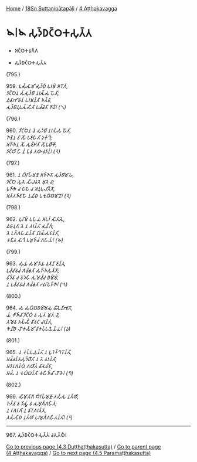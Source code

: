 
[Home](/) / [18Sn Suttanipātapāḷi](...md) / [4 Aṭṭhakavagga](../18Sn/4.md)

# 𑁪𑁇𑁪 𑀲𑀼𑀤𑁆𑀥𑀝𑁆𑀞𑀓𑀲𑀼𑀢𑁆𑀢

* 𑀅𑀝𑁆𑀞𑀓𑀯𑀕𑁆𑀕

* 𑀲𑀼𑀤𑁆𑀥𑀝𑁆𑀞𑀓𑀲𑀼𑀢𑁆𑀢

(795.)

959\. _𑀧𑀲𑁆𑀲𑀸𑀫𑀺 𑀲𑀼𑀤𑁆𑀥𑀁 𑀧𑀭𑀫𑀁 𑀅𑀭𑁄𑀕𑀁,_  
_𑀤𑀺𑀝𑁆𑀞𑁂𑀦 𑀲𑀁𑀲𑀼𑀤𑁆𑀥𑀺 𑀦𑀭𑀲𑁆𑀲 𑀳𑁄𑀢𑀺;_  
_𑀏𑀯𑀸𑀪𑀺𑀚𑀸𑀦𑀁 𑀧𑀭𑀫𑀦𑁆𑀢𑀺 𑀜𑀢𑁆𑀯𑀸,_  
_𑀲𑀼𑀤𑁆𑀥𑀸𑀦𑀼𑀧𑀲𑁆𑀲𑀻𑀢𑀺 𑀧𑀘𑁆𑀘𑁂𑀢𑀺 𑀜𑀸𑀡𑀁𑁇 (𑁧)_  


(796.)

960\. _𑀤𑀺𑀝𑁆𑀞𑁂𑀦 𑀘𑁂 𑀲𑀼𑀤𑁆𑀥𑀺 𑀦𑀭𑀲𑁆𑀲 𑀳𑁄𑀢𑀺,_  
_𑀜𑀸𑀡𑁂𑀦 𑀯𑀸 𑀲𑁄 𑀧𑀚𑀳𑀸𑀢𑀺 𑀤𑀼𑀓𑁆𑀔𑀁;_  
_𑀅𑀜𑁆𑀜𑁂𑀦 𑀲𑁄 𑀲𑀼𑀚𑁆𑀛𑀢𑀺 𑀲𑁄𑀧𑀥𑀻𑀓𑁄,_  
_𑀤𑀺𑀝𑁆𑀞𑀻 𑀳𑀺 𑀦𑀁 𑀧𑀸𑀯 𑀢𑀣𑀸 𑀯𑀤𑀸𑀦𑀁𑁇 (𑁨)_  


(797.)

961\. _𑀦 𑀩𑁆𑀭𑀸𑀳𑁆𑀫𑀡𑁄 𑀅𑀜𑁆𑀜𑀢𑁄 𑀲𑀼𑀤𑁆𑀥𑀺𑀫𑀸𑀳,_  
_𑀤𑀺𑀝𑁆𑀞𑁂 𑀲𑀼𑀢𑁂 𑀲𑀻𑀮𑀯𑀢𑁂 𑀫𑀼𑀢𑁂 𑀯𑀸;_  
_𑀧𑀼𑀜𑁆𑀜𑁂 𑀘 𑀧𑀸𑀧𑁂 𑀘 𑀅𑀦𑀽𑀧𑀮𑀺𑀢𑁆𑀢𑁄,_  
_𑀅𑀢𑁆𑀢𑀜𑁆𑀚𑀳𑁄 𑀦𑀬𑀺𑀥 𑀧𑀓𑀼𑀩𑁆𑀩𑀫𑀸𑀦𑁄𑁇 (𑁩)_  


(798.)

962\. _𑀧𑀼𑀭𑀺𑀫𑀁 𑀧𑀳𑀸𑀬 𑀅𑀧𑀭𑀁 𑀲𑀺𑀢𑀸𑀲𑁂,_  
_𑀏𑀚𑀸𑀦𑀼𑀕𑀸 𑀢𑁂 𑀦 𑀢𑀭𑀦𑁆𑀢𑀺 𑀲𑀗𑁆𑀕𑀁;_  
_𑀢𑁂 𑀉𑀕𑁆𑀕𑀳𑀸𑀬𑀦𑁆𑀢𑀺 𑀦𑀺𑀭𑀲𑁆𑀲𑀚𑀦𑁆𑀢𑀺,_  
_𑀓𑀧𑀻𑀯 𑀲𑀸𑀔𑀁 𑀧𑀫𑀼𑀜𑁆𑀘𑀁 𑀕𑀳𑀸𑀬𑀁𑁇 (𑁪)_  


(799.)

963\. _𑀲𑀬𑀁 𑀲𑀫𑀸𑀤𑀸𑀬 𑀯𑀢𑀸𑀦𑀺 𑀚𑀦𑁆𑀢𑀼,_  
_𑀉𑀘𑁆𑀘𑀸𑀯𑀘𑀁 𑀕𑀘𑁆𑀙𑀢𑀺 𑀲𑀜𑁆𑀜𑀲𑀢𑁆𑀢𑁄;_  
_𑀯𑀺𑀤𑁆𑀯𑀸 𑀘 𑀯𑁂𑀤𑁂𑀳𑀺 𑀲𑀫𑁂𑀘𑁆𑀘 𑀥𑀫𑁆𑀫𑀁,_  
_𑀦 𑀉𑀘𑁆𑀘𑀸𑀯𑀘𑀁 𑀕𑀘𑁆𑀙𑀢𑀺 𑀪𑀽𑀭𑀺𑀧𑀜𑁆𑀜𑁄𑁇 (𑁫)_  


(800.)

964\. _𑀲 𑀲𑀩𑁆𑀩𑀥𑀫𑁆𑀫𑁂𑀲𑀼 𑀯𑀺𑀲𑁂𑀦𑀺𑀪𑀽𑀢𑁄,_  
_𑀬𑀁 𑀓𑀺𑀜𑁆𑀘𑀺 𑀤𑀺𑀝𑁆𑀞𑀁 𑀯 𑀲𑀼𑀢𑀁 𑀫𑀼𑀢𑀁 𑀯𑀸;_  
_𑀢𑀫𑁂𑀯 𑀤𑀲𑁆𑀲𑀺𑀁 𑀯𑀺𑀯𑀝𑀁 𑀘𑀭𑀦𑁆𑀢𑀁,_  
_𑀓𑁂𑀦𑀻𑀥 𑀮𑁄𑀓𑀲𑁆𑀫𑀺 𑀯𑀺𑀓𑀧𑁆𑀧𑀬𑁂𑀬𑁆𑀬𑁇 (𑁬)_  


(801.)

965\. _𑀦 𑀓𑀧𑁆𑀧𑀬𑀦𑁆𑀢𑀺 𑀦 𑀧𑀼𑀭𑁂𑀓𑁆𑀔𑀭𑁄𑀦𑁆𑀢𑀺,_  
_𑀅𑀘𑁆𑀘𑀦𑁆𑀢𑀲𑀼𑀤𑁆𑀥𑀻𑀢𑀺 𑀦 𑀢𑁂 𑀯𑀤𑀦𑁆𑀢𑀺;_  
_𑀆𑀤𑀸𑀦𑀕𑀦𑁆𑀣𑀁 𑀕𑀣𑀺𑀢𑀁 𑀯𑀺𑀲𑀚𑁆𑀚,_  
_𑀆𑀲𑀁 𑀦 𑀓𑀼𑀩𑁆𑀩𑀦𑁆𑀢𑀺 𑀓𑀼𑀳𑀺𑀜𑁆𑀘𑀺 𑀮𑁄𑀓𑁂𑁇 (𑁭)_  


(802.)

966\. _𑀲𑀻𑀫𑀸𑀢𑀺𑀕𑁄 𑀩𑁆𑀭𑀸𑀳𑁆𑀫𑀡𑁄 𑀢𑀲𑁆𑀲 𑀦𑀢𑁆𑀣𑀺,_  
_𑀜𑀢𑁆𑀯𑀸 𑀯 𑀤𑀺𑀲𑁆𑀯𑀸 𑀯 𑀲𑀫𑀼𑀕𑁆𑀕𑀳𑀻𑀢𑀁;_  
_𑀦 𑀭𑀸𑀕𑀭𑀸𑀕𑀻 𑀦 𑀯𑀺𑀭𑀸𑀕𑀭𑀢𑁆𑀢𑁄,_  
_𑀢𑀲𑁆𑀲𑀻𑀥 𑀦𑀢𑁆𑀣𑀺 𑀧𑀭𑀫𑀼𑀕𑁆𑀕𑀳𑀻𑀢𑀦𑁆𑀢𑀺𑁇 (𑁮)_  


---

967\. 𑀲𑀼𑀤𑁆𑀥𑀝𑁆𑀞𑀓𑀲𑀼𑀢𑁆𑀢𑀁 𑀘𑀢𑀼𑀢𑁆𑀣𑀁𑁇



[Go to previous page (4.3 Duṭṭhaṭṭhakasutta)](4.3.md) / [Go to parent page (4 Aṭṭhakavagga)](../18Sn/4.md) / [Go to next page (4.5 Paramaṭṭhakasutta)](4.5.md)


